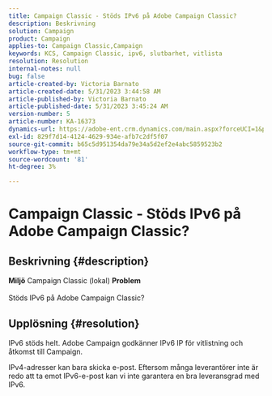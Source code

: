 ```yaml
---
title: Campaign Classic - Stöds IPv6 på Adobe Campaign Classic?
description: Beskrivning
solution: Campaign
product: Campaign
applies-to: Campaign Classic,Campaign
keywords: KCS, Campaign Classic, ipv6, slutbarhet, vitlista
resolution: Resolution
internal-notes: null
bug: false
article-created-by: Victoria Barnato
article-created-date: 5/31/2023 3:44:58 AM
article-published-by: Victoria Barnato
article-published-date: 5/31/2023 3:45:24 AM
version-number: 5
article-number: KA-16373
dynamics-url: https://adobe-ent.crm.dynamics.com/main.aspx?forceUCI=1&pagetype=entityrecord&etn=knowledgearticle&id=66d40181-65ff-ed11-8f6e-6045bd006149
exl-id: 829f7d14-4124-4629-934e-afb7c2df5f07
source-git-commit: b65c5d951354da79e34a5d2ef2e4abc5859523b2
workflow-type: tm+mt
source-wordcount: '81'
ht-degree: 3%

---
```


# Campaign Classic - Stöds IPv6 på Adobe Campaign Classic?

## Beskrivning {#description}

<b>Miljö</b>
Campaign Classic (lokal)
<b>Problem</b><br><br>Stöds IPv6 på Adobe Campaign Classic?<br>

## Upplösning {#resolution}


IPv6 stöds helt. Adobe Campaign godkänner IPv6 IP för vitlistning och åtkomst till Campaign.

IPv4-adresser kan bara skicka e-post. Eftersom många leverantörer inte är redo att ta emot IPv6-e-post kan vi inte garantera en bra leveransgrad med IPv6.
